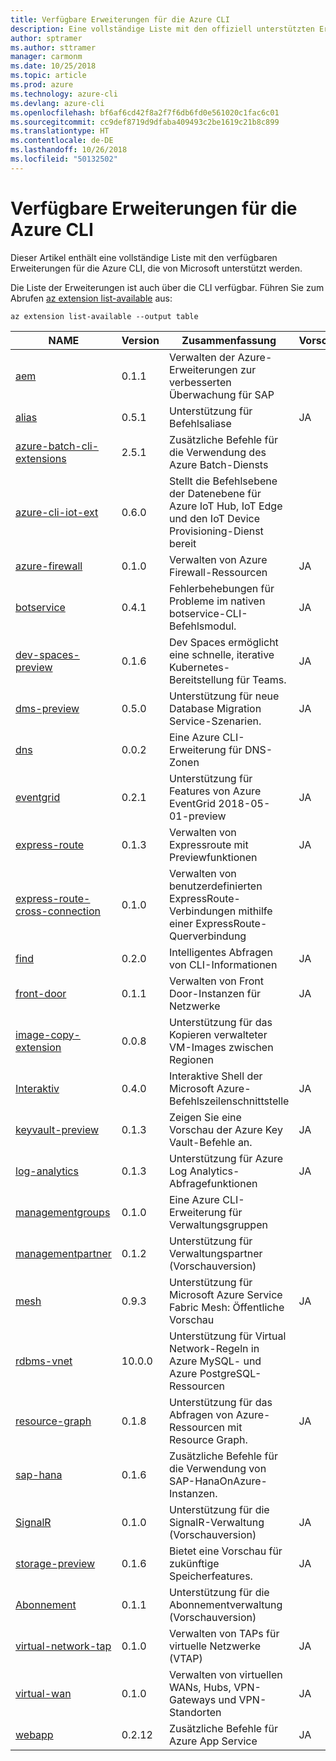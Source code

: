 ```yaml
---
title: Verfügbare Erweiterungen für die Azure CLI
description: Eine vollständige Liste mit den offiziell unterstützten Erweiterungen für die Azure CLI
author: sptramer
ms.author: sttramer
manager: carmonm
ms.date: 10/25/2018
ms.topic: article
ms.prod: azure
ms.technology: azure-cli
ms.devlang: azure-cli
ms.openlocfilehash: bf6af6cd42f8a2f7f6db6fd0e561020c1fac6c01
ms.sourcegitcommit: cc9def8719d9dfaba409493c2be1619c21b8c899
ms.translationtype: HT
ms.contentlocale: de-DE
ms.lasthandoff: 10/26/2018
ms.locfileid: "50132502"
---
```

# <a name="available-extensions-for-the-azure-cli"></a>Verfügbare Erweiterungen für die Azure CLI

Dieser Artikel enthält eine vollständige Liste mit den verfügbaren Erweiterungen für die Azure CLI, die von Microsoft unterstützt werden.

Die Liste der Erweiterungen ist auch über die CLI verfügbar. Führen Sie zum Abrufen [az extension list-available](/cli/azure/extension?view=azure-cli-latest#az-extension-list-available) aus:

```azurecli
az extension list-available --output table
```

| NAME | Version | Zusammenfassung | Vorschau |
|------|---------|---------|---------|
| [aem](https://github.com/Azure/azure-cli-extensions) | 0.1.1 | Verwalten der Azure-Erweiterungen zur verbesserten Überwachung für SAP |  |
| [alias](https://github.com/Azure/azure-cli-extensions) | 0.5.1 | Unterstützung für Befehlsaliase | JA |
| [azure-batch-cli-extensions](https://github.com/Azure/azure-batch-cli-extensions) | 2.5.1 | Zusätzliche Befehle für die Verwendung des Azure Batch-Diensts |  |
| [azure-cli-iot-ext](https://github.com/azure/azure-iot-cli-extension) | 0.6.0 | Stellt die Befehlsebene der Datenebene für Azure IoT Hub, IoT Edge und den IoT Device Provisioning-Dienst bereit |  |
| [azure-firewall](https://github.com/Azure/azure-cli-extensions/tree/master/src/azure-firewall) | 0.1.0 | Verwalten von Azure Firewall-Ressourcen | JA |
| [botservice](https://github.com/Azure/azure-cli-extensions) | 0.4.1 | Fehlerbehebungen für Probleme im nativen botservice-CLI-Befehlsmodul. | JA |
| [dev-spaces-preview](https://github.com/Azure/azure-cli-extensions) | 0.1.6 | Dev Spaces ermöglicht eine schnelle, iterative Kubernetes-Bereitstellung für Teams. | JA |
| [dms-preview](https://github.com/Azure/azure-cli-extensions/tree/master/src/dms-preview) | 0.5.0 | Unterstützung für neue Database Migration Service-Szenarien. | JA |
| [dns](https://github.com/Azure/azure-cli-extensions) | 0.0.2 | Eine Azure CLI-Erweiterung für DNS-Zonen |  |
| [eventgrid](https://github.com/Azure/azure-cli-extensions) | 0.2.1 | Unterstützung für Features von Azure EventGrid 2018-05-01-preview | JA |
| [express-route](https://github.com/Azure/azure-cli-extensions/tree/master/src/express-route) | 0.1.3 | Verwalten von Expressroute mit Previewfunktionen | JA |
| [express-route-cross-connection](https://github.com/Azure/azure-cli-extensions/tree/master/src/express-route-cross-connection) | 0.1.0 | Verwalten von benutzerdefinierten ExpressRoute-Verbindungen mithilfe einer ExpressRoute-Querverbindung |  |
| [find](https://github.com/Azure/azure-cli-extensions/tree/master/src/find) | 0.2.0 | Intelligentes Abfragen von CLI-Informationen | JA |
| [front-door](https://github.com/Azure/azure-cli-extensions/tree/master/src/front-door) | 0.1.1 | Verwalten von Front Door-Instanzen für Netzwerke | JA |
| [image-copy-extension](https://github.com/Azure/azure-cli-extensions) | 0.0.8 | Unterstützung für das Kopieren verwalteter VM-Images zwischen Regionen |  |
| [Interaktiv](https://github.com/Azure/azure-cli) | 0.4.0 | Interaktive Shell der Microsoft Azure-Befehlszeilenschnittstelle | JA |
| [keyvault-preview](https://github.com/Azure/azure-keyvault-cli-extension) | 0.1.3 | Zeigen Sie eine Vorschau der Azure Key Vault-Befehle an. | JA |
| [log-analytics](https://github.com/Azure/azure-cli-extensions/tree/master/src/log-analytics) | 0.1.3 | Unterstützung für Azure Log Analytics-Abfragefunktionen | JA |
| [managementgroups](https://github.com/Azure/azure-cli-extensions) | 0.1.0 | Eine Azure CLI-Erweiterung für Verwaltungsgruppen |  |
| [managementpartner](https://github.com/Azure/azure-cli-extensions) | 0.1.2 | Unterstützung für Verwaltungspartner (Vorschauversion) |  |
| [mesh](https://github.com/Azure/azure-cli-extensions) | 0.9.3 | Unterstützung für Microsoft Azure Service Fabric Mesh: Öffentliche Vorschau | JA |
| [rdbms-vnet](https://github.com/Azure/azure-cli-extensions) | 10.0.0 | Unterstützung für Virtual Network-Regeln in Azure MySQL- und Azure PostgreSQL-Ressourcen |  |
| [resource-graph](https://github.com/Azure/azure-cli-extensions/tree/master/src/resource-graph) | 0.1.8 | Unterstützung für das Abfragen von Azure-Ressourcen mit Resource Graph. | JA |
| [sap-hana](https://github.com/Azure/azure-hanaonazure-cli-extension) | 0.1.6 | Zusätzliche Befehle für die Verwendung von SAP-HanaOnAzure-Instanzen. |  |
| [SignalR](https://github.com/Azure/azure-cli-extensions) | 0.1.0 | Unterstützung für die SignalR-Verwaltung (Vorschauversion) | JA |
| [storage-preview](https://github.com/Azure/azure-cli-extensions/tree/master/src/storage-preview) | 0.1.6 | Bietet eine Vorschau für zukünftige Speicherfeatures. | JA |
| [Abonnement](https://github.com/Azure/azure-cli-extensions) | 0.1.1 | Unterstützung für die Abonnementverwaltung (Vorschauversion) |  |
| [virtual-network-tap](https://github.com/Azure/azure-cli-extensions/tree/master/src/virtual-network-tap) | 0.1.0 | Verwalten von TAPs für virtuelle Netzwerke (VTAP) | JA |
| [virtual-wan](https://github.com/Azure/azure-cli-extensions/tree/master/src/virtual-wan) | 0.1.0 | Verwalten von virtuellen WANs, Hubs, VPN-Gateways und VPN-Standorten | JA |
| [webapp](https://github.com/Azure/azure-cli-extensions) | 0.2.12 | Zusätzliche Befehle für Azure App Service | JA |